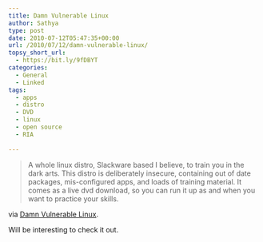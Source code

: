 ```yaml
---
title: Damn Vulnerable Linux
author: Sathya
type: post
date: 2010-07-12T05:47:35+00:00
url: /2010/07/12/damn-vulnerable-linux/
topsy_short_url:
  - https://bit.ly/9fDBYT
categories:
  - General
  - Linked
tags:
  - apps
  - distro
  - DVD
  - linux
  - open source
  - RIA
  
---
```

> A whole linux distro, Slackware based I believe, to train you in the dark arts. This distro is deliberately insecure, containing out of date packages, mis-configured apps, and loads of training material. It comes as a live dvd download, so you can run it up as and when you want to practice your skills.

via <a href="https://www.damnvulnerablelinux.org/" target="_blank">Damn Vulnerable Linux</a>.

Will be interesting to check it out.
